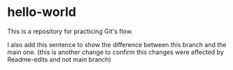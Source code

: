 # hello-world
This is a repository for practicing Git's flow.

I also add this sentence to show the difference between this branch and the main one.
(this is another change to confirm this changes were affected by Readme-edits and not main branch)

